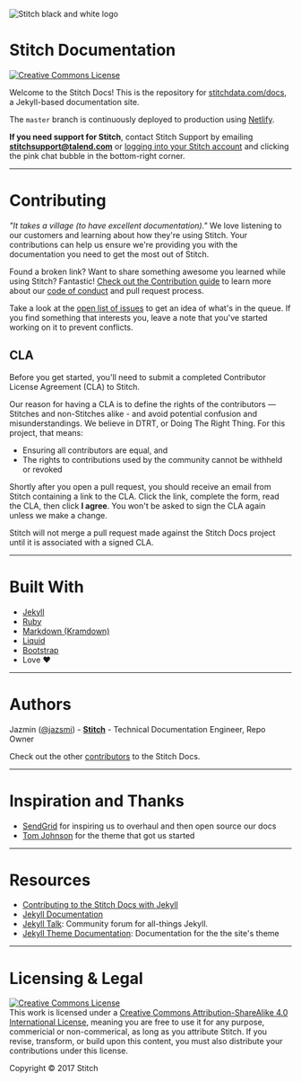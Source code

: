 ![Stitch black and white logo](https://www.stitchdata.com/docs/images/stitch-logo.png)

# Stitch Documentation

<a rel="license" href="http://creativecommons.org/licenses/by-sa/4.0/"><img alt="Creative Commons License" style="border-width:0" src="https://i.creativecommons.org/l/by-sa/4.0/80x15.png" /></a>

Welcome to the Stitch Docs! This is the repository for [stitchdata.com/docs](https://www.stitchdata.com/docs), a Jekyll-based documentation site.

The `master` branch is continuously deployed to production using [Netlify](http://netlify.com).

**If you need support for Stitch**, contact Stitch Support by emailing **stitchsupport@talend.com** or [logging into your Stitch account](https://app.stitchdata.com/) and clicking the pink chat bubble in the bottom-right corner.

---

# Contributing

_"It takes a village (to have excellent documentation)."_ We love listening to our customers and learning about how they're using Stitch. Your contributions can help us ensure we're providing you with the documentation you need to get the most out of Stitch.

Found a broken link? Want to share something awesome you learned while using Stitch? Fantastic! [Check out the Contribution guide](https://github.com/stitchdata/docs/blob/master/CONTRIBUTING.md) to learn more about our [code of conduct](https://github.com/stitchdata/docs/blob/master/CODE_OF_CONDUCT.md) and pull request process.

Take a look at the [open list of issues](https://github.com/stitchdata/docs/issues?q=is%3Aopen) to get an idea of what's in the queue. If you find something that interests you, leave a note that you've started working on it to prevent conflicts.

## CLA

Before you get started, you'll need to submit a completed Contributor License Agreement (CLA) to Stitch.

Our reason for having a CLA is to define the rights of the contributors — Stitches and non-Stitches alike - and avoid potential confusion and misunderstandings. We believe in DTRT, or Doing The Right Thing. For this project, that means:

- Ensuring all contributors are equal, and
- The rights to contributions used by the community cannot be withheld or revoked

Shortly after you open a pull request, you should receive an email from Stitch containing a link to the CLA. Click the link, complete the form, read the CLA, then click **I agree**. You won't be asked to sign the CLA again unless we make a change.

Stitch will not merge a pull request made against the Stitch Docs project until it is associated with a signed CLA.

---

# Built With

- [Jekyll](https://jekyllrb.com)
- [Ruby](https://rubygems.org)
- [Markdown (Kramdown)](https://kramdown.gettalong.org/)
- [Liquid](https://help.shopify.com/themes/liquid)
- [Bootstrap](https://getbootstrap.com)
- Love :heart:

---

# Authors

Jazmin ([@jazsmi](https://github.com/jazsmi)) - [**Stitch**](https://www.stitchdata.com) - Technical Documentation Engineer, Repo Owner

Check out the other [contributors](https://github.com/stitchdata/docs/graphs/contributors) to the Stitch Docs.

---

# Inspiration and Thanks

- [SendGrid](https://github.com/sendgrid/docs) for inspiring us to overhaul and then open source our docs
- [Tom Johnson](http://idratherbewriting.com/) for the theme that got us started

---

# Resources

- [Contributing to the Stitch Docs with Jekyll](https://github.com/stitchdata/docs/blob/master/CONTRIBUTING-JEKYLL.md)
- [Jekyll Documentation](http://jekyllrb.com)
- [Jekyll Talk](https://talk.jekyllrb.com/): Community forum for all-things Jekyll.
- [Jekyll Theme Documentation](http://idratherbewriting.com/documentation-theme-jekyll/): Documentation for the the site's theme

---

# Licensing & Legal

<a rel="license" href="http://creativecommons.org/licenses/by-sa/4.0/"><img alt="Creative Commons License" style="border-width:0" src="https://i.creativecommons.org/l/by-sa/4.0/80x15.png" /></a><br />This work is licensed under a <a rel="license" href="http://creativecommons.org/licenses/by-sa/4.0/">Creative Commons Attribution-ShareAlike 4.0 International License</a>, meaning you are free to use it for any purpose, commericial or non-commerical, as long as you attribute Stitch. If you revise, transform, or build upon this content, you must also distribute your contributions under this license.

Copyright © 2017 Stitch
